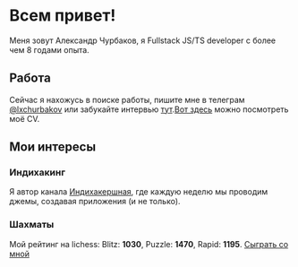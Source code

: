 # Всем привет!

Меня зовут Александр Чурбаков, я Fullstack JS/TS developer с более чем 8 годами опыта.

## Работа

Сейчас я нахожусь в поиске работы, пишите мне в телеграм [@lxchurbakov](https://t.me/lxchurbakov) или забукайте интервью [тут](https://calendly.com/lxch/job-interview).[Вот здесь](https://beryl-plume-b58.notion.site/c5df7d9f758c47229b046d34d1573a26) можно посмотреть моё CV.

## Мои интересы

### Индихакинг

Я автор канала [Индихакершная](https://t.me/lxchio), где каждую неделю мы проводим джемы, создавая приложения (и не только).

### Шахматы

Мой рейтинг на lichess: Blitz: **1030**, Puzzle: **1470**, Rapid: **1195**. [Сыграть со мной](https://lichess.org/?user=lxchurbakov#friend)
